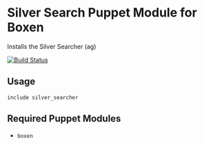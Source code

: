 # Silver Search Puppet Module for Boxen

Installs the Silver Searcher (ag)

[![Build Status](https://travis-ci.org/boxen/puppet-silver_searcher.png?branch=master)](https://travis-ci.org/boxen/puppet-silver_searcher)

## Usage

```puppet
include silver_searcher
```

## Required Puppet Modules

* `boxen`
